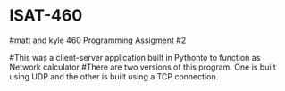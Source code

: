 # ISAT-460
#matt and kyle 460 Programming Assigment #2

#This was a client-server application built in Pythonto to function as Network calculator 
#There are two versions of this program. One is built using UDP and the other is built using a TCP connection.

